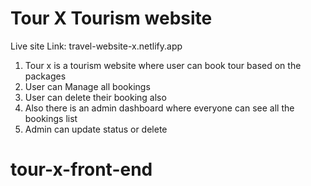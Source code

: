 # Tour X Tourism website 

Live site Link: travel-website-x.netlify.app

1. Tour x is a tourism website where user can book tour based on the packages
2. User can Manage all bookings
3. User can delete their booking also
4. Also there is an admin dashboard where everyone can see all the bookings list 
5. Admin can update status or delete

# tour-x-front-end
